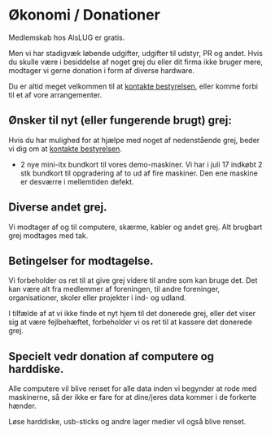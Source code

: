 # Økonomi / Donationer

Medlemskab hos AlsLUG er gratis.

Men vi har stadigvæk løbende udgifter, udgifter til udstyr, PR og andet.
Hvis du skulle være i besiddelse af noget grej du eller dit firma ikke bruger mere,
modtager vi gerne donation i form af diverse hardware.


Du er altid meget velkommen til at <a href='/om/kontakt.html'>kontakte bestyrelsen</a>,
eller komme forbi til et af vore arrangementer.

## Ønsker til nyt (eller fungerende brugt) grej:
Hvis du har mulighed for at hjælpe med noget af nedenstående grej, beder vi dig om at 
<a href='/om/kontakt.html'>kontakte bestyrelsen</a>.


- 2 nye mini-itx bundkort til vores demo-maskiner.
Vi har i juli 17 indkøbt 2 stk bundkort til opgradering af to ud af fire maskiner.
Den ene maskine er desværre i mellemtiden defekt.


## Diverse andet grej.
Vi modtager af og til computere, skærme, kabler og andet grej. Alt brugbart grej modtages med tak.


## Betingelser for modtagelse.
Vi forbeholder os ret til at give grej videre til andre som kan bruge det. 
Det kan være alt fra medlemmer af foreningen, til andre foreninger, organisationer,
skoler eller projekter i ind- og udland.

I tilfælde af at vi ikke finde et nyt hjem til det donerede grej, eller det viser sig at være fejlbehæftet,
forbeholder vi os ret til at kassere det donerede grej.


## Specielt vedr donation af computere og harddiske.
Alle computere vil blive renset for alle data inden vi begynder at rode med maskinerne,
så der ikke er fare for at dine/jeres data kommer i de forkerte hænder.

Løse harddiske, usb-sticks og andre lager medier vil også blive renset.
